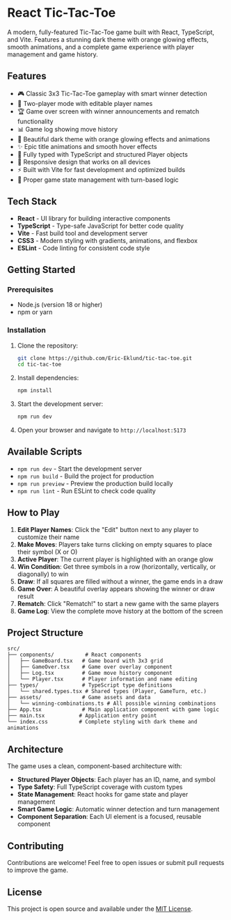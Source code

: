 # React Tic-Tac-Toe

A modern, fully-featured Tic-Tac-Toe game built with React, TypeScript, and Vite. Features a stunning dark theme with orange glowing effects, smooth animations, and a complete game experience with player management and game history.

## Features

- 🎮 Classic 3x3 Tic-Tac-Toe gameplay with smart winner detection
- 👥 Two-player mode with editable player names
- 🏆 Game over screen with winner announcements and rematch functionality
- 📊 Game log showing move history
- 🎨 Beautiful dark theme with orange glowing effects and animations
- ✨ Epic title animations and smooth hover effects
- 🔧 Fully typed with TypeScript and structured Player objects
- 📱 Responsive design that works on all devices
- ⚡ Built with Vite for fast development and optimized builds
- 🎯 Proper game state management with turn-based logic

## Tech Stack

- **React** - UI library for building interactive components
- **TypeScript** - Type-safe JavaScript for better code quality
- **Vite** - Fast build tool and development server
- **CSS3** - Modern styling with gradients, animations, and flexbox
- **ESLint** - Code linting for consistent code style

## Getting Started

### Prerequisites

- Node.js (version 18 or higher)
- npm or yarn

### Installation

1. Clone the repository:
   ```bash
   git clone https://github.com/Eric-Eklund/tic-tac-toe.git
   cd tic-tac-toe
   ```

2. Install dependencies:
   ```bash
   npm install
   ```

3. Start the development server:
   ```bash
   npm run dev
   ```

4. Open your browser and navigate to `http://localhost:5173`

## Available Scripts

- `npm run dev` - Start the development server
- `npm run build` - Build the project for production
- `npm run preview` - Preview the production build locally
- `npm run lint` - Run ESLint to check code quality

## How to Play

1. **Edit Player Names**: Click the "Edit" button next to any player to customize their name
2. **Make Moves**: Players take turns clicking on empty squares to place their symbol (X or O)
3. **Active Player**: The current player is highlighted with an orange glow
4. **Win Condition**: Get three symbols in a row (horizontally, vertically, or diagonally) to win
5. **Draw**: If all squares are filled without a winner, the game ends in a draw
6. **Game Over**: A beautiful overlay appears showing the winner or draw result
7. **Rematch**: Click "Rematch!" to start a new game with the same players
8. **Game Log**: View the complete move history at the bottom of the screen

## Project Structure

```
src/
├── components/          # React components
│   ├── GameBoard.tsx   # Game board with 3x3 grid
│   ├── GameOver.tsx    # Game over overlay component
│   ├── Log.tsx         # Game move history component
│   └── Player.tsx      # Player information and name editing
├── types/              # TypeScript type definitions
│   └── shared.types.tsx # Shared types (Player, GameTurn, etc.)
├── assets/             # Game assets and data
│   └── winning-combinations.ts # All possible winning combinations
├── App.tsx             # Main application component with game logic
├── main.tsx           # Application entry point
└── index.css          # Complete styling with dark theme and animations
```

## Architecture

The game uses a clean, component-based architecture with:

- **Structured Player Objects**: Each player has an ID, name, and symbol
- **Type Safety**: Full TypeScript coverage with custom types
- **State Management**: React hooks for game state and player management
- **Smart Game Logic**: Automatic winner detection and turn management
- **Component Separation**: Each UI element is a focused, reusable component

## Contributing

Contributions are welcome! Feel free to open issues or submit pull requests to improve the game.

## License

This project is open source and available under the [MIT License](LICENSE).

